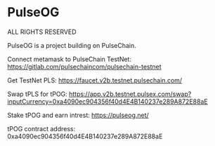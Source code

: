 # PulseOG
ALL RIGHTS RESERVED

PulseOG is a project building on PulseChain.

Connect metamask to PulseChain TestNet: https://gitlab.com/pulsechaincom/pulsechain-testnet


Get TestNet PLS: https://faucet.v2b.testnet.pulsechain.com/


Swap tPLS for tPOG: https://app.v2b.testnet.pulsex.com/swap?inputCurrency=0xa4090ec904356f40d4E4B140237e289A872E88aE


Stake tPOG and earn intrest: https://pulseog.net/


tPOG contract address: 0xa4090ec904356f40d4E4B140237e289A872E88aE
